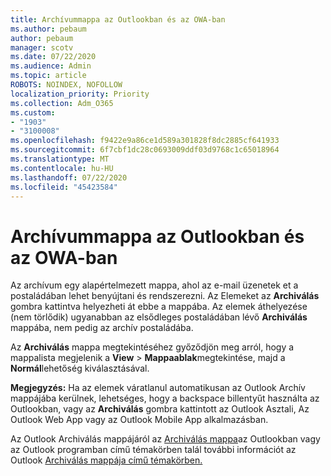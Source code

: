 ```yaml
---
title: Archívummappa az Outlookban és az OWA-ban
ms.author: pebaum
author: pebaum
manager: scotv
ms.date: 07/22/2020
ms.audience: Admin
ms.topic: article
ROBOTS: NOINDEX, NOFOLLOW
localization_priority: Priority
ms.collection: Adm_O365
ms.custom:
- "1903"
- "3100008"
ms.openlocfilehash: f9422e9a86ce1d589a301828f8dc2885cf641933
ms.sourcegitcommit: 6f7cbf1dc28c0693009ddf03d9768c1c65018964
ms.translationtype: MT
ms.contentlocale: hu-HU
ms.lasthandoff: 07/22/2020
ms.locfileid: "45423584"
---
```

# <a name="archive-folder-in-outlook-and-owa"></a>Archívummappa az Outlookban és az OWA-ban

Az archívum egy alapértelmezett mappa, ahol az e-mail üzenetek et a postaládában lehet benyújtani és rendszerezni. Az Elemeket az **Archiválás** gombra kattintva helyezheti át ebbe a mappába. Az elemek áthelyezése (nem törlődik) ugyanabban az elsődleges postaládában lévő **Archiválás** mappába, nem pedig az archív postaládába.

Az **Archiválás** mappa megtekintéséhez győződjön meg arról, hogy a mappalista megjelenik a **View**  >  **Mappaablak**megtekintése, majd a **Normál**lehetőség kiválasztásával.

**Megjegyzés:** Ha az elemek váratlanul automatikusan az Outlook Archív mappájába kerülnek, lehetséges, hogy a backspace billentyűt használta az Outlookban, vagy az **Archiválás** gombra kattintott az Outlook Asztali, Az Outlook Web App vagy az Outlook Mobile App alkalmazásban.

Az Outlook Archiválás mappájáról az [Archiválás mappa](https://support.office.com/article/archive-in-outlook-for-windows-25f75777-3cdc-4c77-9783-5929c7b47028)az Outlookban vagy az Outlook programban című témakörben talál további információt az Outlook [Archiválás mappája című témakörben.](https://support.office.com/article/organize-your-inbox-with-archive-sweep-and-other-tools-in-outlook-on-the-web-49b26f63-6399-4b4a-a580-14b9b1efe96d?ui=en-US&rs=en-US&ad=US)